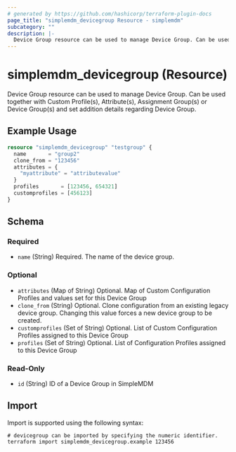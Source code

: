 ```yaml
---
# generated by https://github.com/hashicorp/terraform-plugin-docs
page_title: "simplemdm_devicegroup Resource - simplemdm"
subcategory: ""
description: |-
  Device Group resource can be used to manage Device Group. Can be used together with Custom Profile(s), Attribute(s), Assignment Group(s) or Device Group(s) and set addition details regarding Device Group.
---
```


# simplemdm_devicegroup (Resource)

Device Group resource can be used to manage Device Group. Can be used together with Custom Profile(s), Attribute(s), Assignment Group(s) or Device Group(s) and set addition details regarding Device Group.

## Example Usage

```terraform
resource "simplemdm_devicegroup" "testgroup" {
  name       = "group2"
  clone_from = "123456"
  attributes = {
    "myattribute" = "attributevalue"
  }
  profiles       = [123456, 654321]
  customprofiles = [456123]
}
```

<!-- schema generated by tfplugindocs -->
## Schema

### Required

- `name` (String) Required. The name of the device group.

### Optional

- `attributes` (Map of String) Optional. Map of Custom Configuration Profiles and values set for this Device Group
- `clone_from` (String) Optional. Clone configuration from an existing legacy device group. Changing this value forces a new device group to be created.
- `customprofiles` (Set of String) Optional. List of Custom Configuration Profiles assigned to this Device Group
- `profiles` (Set of String) Optional. List of Configuration Profiles assigned to this Device Group

### Read-Only

- `id` (String) ID of a Device Group in SimpleMDM

## Import

Import is supported using the following syntax:

```shell
# devicegroup can be imported by specifying the numeric identifier.
terraform import simplemdm_devicegroup.example 123456
```
